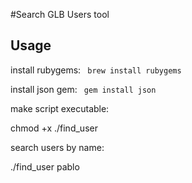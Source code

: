 #Search GLB Users tool

## Usage

install rubygems:
<code> brew install rubygems </code>

install json gem:
<code> gem install json </code>

make script executable:

chmod +x ./find_user

search users by name:

./find_user pablo
